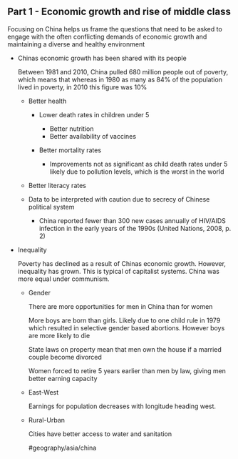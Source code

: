 ## Part 1 - Economic growth and rise of middle class

Focusing on China helps us frame the questions that need to be asked to engage with the often conflicting demands of economic growth and maintaining a diverse and healthy environment

- Chinas economic growth has been shared with its people

  Between 1981 and 2010, China pulled 680 million people out of poverty, which means that whereas in 1980 as many as 84% of the population lived in poverty, in 2010 this figure was 10%

	- Better health

		- Lower death rates in children under 5

			- Better nutrition
			- Better availability of vaccines

		- Better mortality rates

			- Improvements not as significant as child death rates under 5 likely due to pollution levels, which is the worst in the world

	- Better literacy rates
	- Data to be interpreted with caution due to secrecy of Chinese political system

		- China reported fewer than 300 new cases annually of HIV/AIDS infection in the early years of the 1990s (United Nations, 2008, p. 2)

- Inequality

  Poverty has declined as a result of Chinas economic growth. However, inequality has grown. This is typical of capitalist systems. China was more equal under communism.

	- Gender

	  There are more opportunities for men in China than for women
	  
	  More boys are born than girls. Likely due to one child rule in 1979 which resulted in selective gender based abortions. However boys are more likely to die
	  
	  State laws on property mean that men own the house if a married couple become divorced
	  
	  Women forced to retire 5 years earlier than men by law, giving men better earning capacity 

	- East-West

	  Earnings for population decreases with longitude heading west.

	- Rural-Urban

	  Cities have better access to water and sanitation
	  
	  
	  #geography/asia/china 

